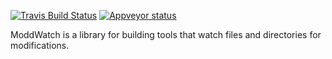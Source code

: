 
[![Travis Build Status](https://travis-ci.org/cortesi/moddwatch.svg?branch=master)](https://travis-ci.org/cortesi/moddwatch)
[![Appveyor status](https://ci.appveyor.com/api/projects/status/rgdqhluxr34t9eou/branch/master?svg=true)](https://ci.appveyor.com/project/cortesi/moddwatch/branch/master)

ModdWatch is a library for building tools that watch files and directories for
modifications.



